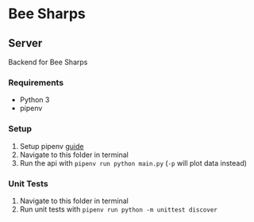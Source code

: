 # Bee Sharps

## Server

Backend for Bee Sharps

### Requirements

- Python 3
- pipenv

### Setup

1. Setup pipenv [guide](https://pipenv-fork.readthedocs.io/en/latest/install.html#installing-pipenv)
2. Navigate to this folder in terminal
3. Run the api with `pipenv run python main.py` (`-p` will plot data instead)

### Unit Tests

1. Navigate to this folder in terminal
2. Run unit tests with `pipenv run python -m unittest discover`